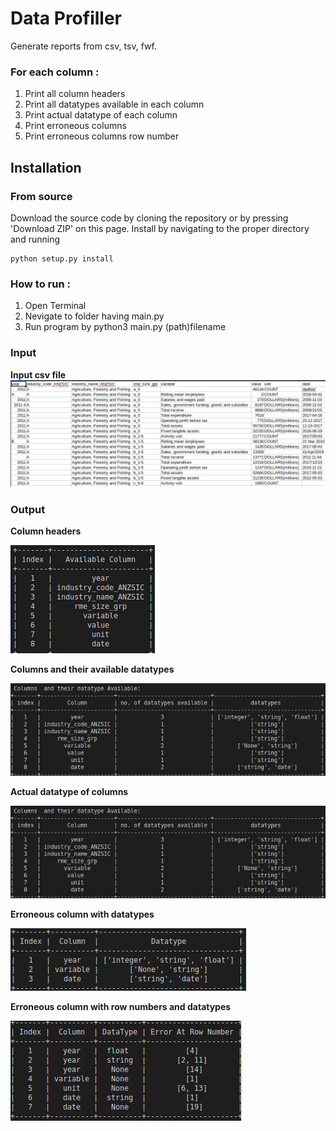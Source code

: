 # Data Profiller

Generate reports from csv, tsv, fwf.

### For each column :
1. Print all column headers
2. Print all datatypes available in each column
3. Print actual datatype of each column
4. Print erroneous columns 
5. Print erroneous columns row number



## Installation

### From source 

Download the source code by cloning the repository or by pressing 'Download ZIP' on this page. Install by navigating to the proper directory and running
~~~
python setup.py install
~~~


### How to run :

1. Open Terminal
2. Nevigate to folder having main.py
3. Run program by python3 main.py (path)filename


### Input

**Input csv file**
![](images/csv.jpg)

### Output

**Column headers**

![](images/column_headers.jpg)

**Columns and their available datatypes**

![](images/column_datatypes.jpg)

**Actual datatype of columns**

![](images/column_datatypes.jpg)

**Erroneous column with datatypes**

![](images/err_column_datatypes.jpg)

**Erroneous column with row numbers and datatypes**

![](images/err_row_no.jpg)

